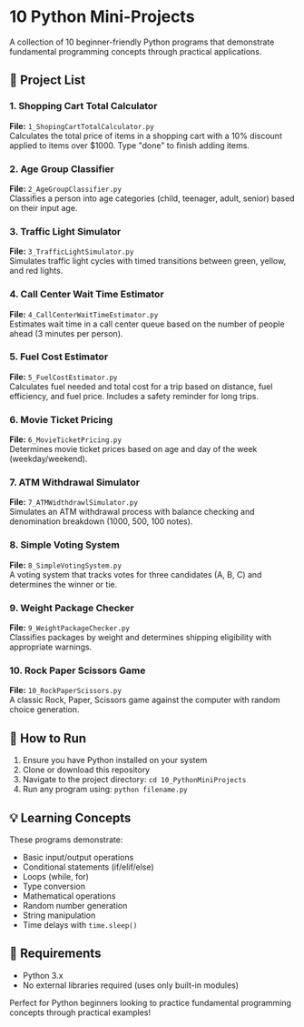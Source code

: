 # 10 Python Mini-Projects

A collection of 10 beginner-friendly Python programs that demonstrate fundamental programming concepts through practical applications.

## 📁 Project List

### 1. Shopping Cart Total Calculator
**File:** `1_ShopingCartTotalCalculator.py`  
Calculates the total price of items in a shopping cart with a 10% discount applied to items over $1000. Type "done" to finish adding items.

### 2. Age Group Classifier
**File:** `2_AgeGroupClassifier.py`  
Classifies a person into age categories (child, teenager, adult, senior) based on their input age.

### 3. Traffic Light Simulator
**File:** `3_TrafficLightSimulator.py`  
Simulates traffic light cycles with timed transitions between green, yellow, and red lights.

### 4. Call Center Wait Time Estimator
**File:** `4_CallCenterWaitTimeEstimator.py`  
Estimates wait time in a call center queue based on the number of people ahead (3 minutes per person).

### 5. Fuel Cost Estimator
**File:** `5_FuelCostEstimator.py`  
Calculates fuel needed and total cost for a trip based on distance, fuel efficiency, and fuel price. Includes a safety reminder for long trips.

### 6. Movie Ticket Pricing
**File:** `6_MovieTicketPricing.py`  
Determines movie ticket prices based on age and day of the week (weekday/weekend).

### 7. ATM Withdrawal Simulator
**File:** `7_ATMWidthdrawlSimulator.py`  
Simulates an ATM withdrawal process with balance checking and denomination breakdown (1000, 500, 100 notes).

### 8. Simple Voting System
**File:** `8_SimpleVotingSystem.py`  
A voting system that tracks votes for three candidates (A, B, C) and determines the winner or tie.

### 9. Weight Package Checker
**File:** `9_WeightPackageChecker.py`  
Classifies packages by weight and determines shipping eligibility with appropriate warnings.

### 10. Rock Paper Scissors Game
**File:** `10_RockPaperScissors.py`  
A classic Rock, Paper, Scissors game against the computer with random choice generation.

## 🚀 How to Run

1.  Ensure you have Python installed on your system
2.  Clone or download this repository
3.  Navigate to the project directory: `cd 10_PythonMiniProjects`
4.  Run any program using: `python filename.py`

## 💡 Learning Concepts

These programs demonstrate:
- Basic input/output operations
- Conditional statements (if/elif/else)
- Loops (while, for)
- Type conversion
- Mathematical operations
- Random number generation
- String manipulation
- Time delays with `time.sleep()`

## 📝 Requirements

- Python 3.x
- No external libraries required (uses only built-in modules)

Perfect for Python beginners looking to practice fundamental programming concepts through practical examples!
